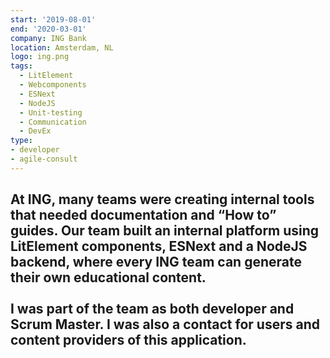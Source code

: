 ```yaml
---
start: '2019-08-01'
end: '2020-03-01'
company: ING Bank
location: Amsterdam, NL
logo: ing.png
tags:
  - LitElement
  - Webcomponents
  - ESNext
  - NodeJS
  - Unit-testing
  - Communication
  - DevEx
type:
- developer
- agile-consult
---
```

At ING, many teams were creating internal tools that needed documentation and “How to” guides. Our team built an internal platform using LitElement components, ESNext and a NodeJS backend, where every ING team can generate their own educational content.<br><br>I was part of the team as both developer and Scrum Master. I was also a contact for users and content providers of this application.
---